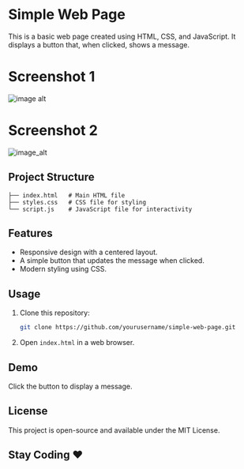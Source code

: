 
# Simple Web Page

This is a basic web page created using HTML, CSS, and JavaScript. It displays a button that, when clicked, shows a message.
# Screenshot 1
![image alt](https://github.com/Rithesh0115/demo/blob/f64b324e85562432ef670245e816d4cef33966e2/Screenshot%201.png)

# Screenshot 2
![image_alt](https://github.com/Rithesh0115/demo/blob/10ae7f7020d33b0f7da87c7c708df26002cca689/Screenshot%202.png)

## Project Structure
```
├── index.html   # Main HTML file
├── styles.css   # CSS file for styling
└── script.js    # JavaScript file for interactivity
```

## Features
- Responsive design with a centered layout.
- A simple button that updates the message when clicked.
- Modern styling using CSS.

## Usage
1. Clone this repository:
   ```sh
   git clone https://github.com/yourusername/simple-web-page.git
   ```
2. Open `index.html` in a web browser.

## Demo
Click the button to display a message.

## License
This project is open-source and available under the MIT License.

## Stay Coding ♥️
